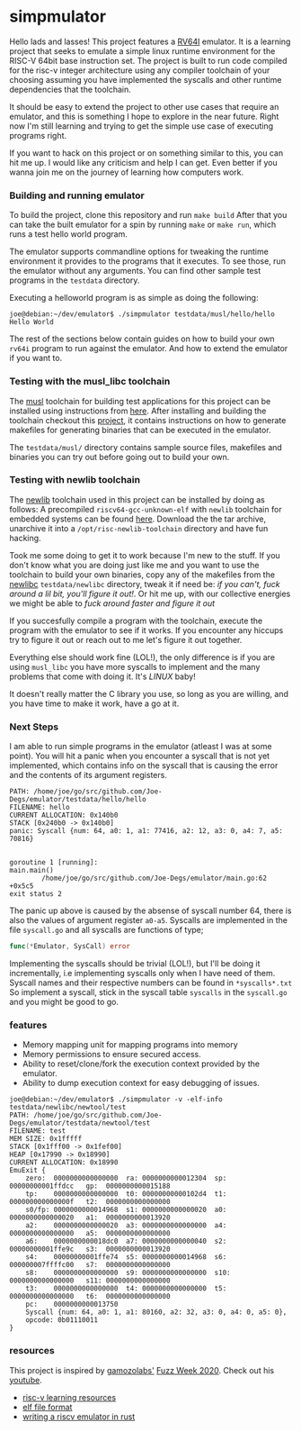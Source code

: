 # simpmulator

Hello lads and lasses! 
This project features a [RV64I](https://book.rvemu.app/instruction-set/01-rv64i.html) emulator.
It is a learning project that seeks to emulate a simple linux runtime environment for 
the RISC-V 64bit base instruction set. The project is built to run code compiled
for the risc-v integer architecture using any compiler toolchain of your choosing assuming you
have implemented the syscalls and other runtime dependencies that the toolchain.

It should be easy to extend the project to other use cases that require an emulator, and this
is something I hope to explore in the near future. Right now I'm still learning
and trying to get the simple use case of executing programs right.

If you want to hack on this project or on something similar to this, you can hit me up. I would
like any criticism and help I can get. Even better if you wanna join me on the journey of
learning how computers work.

### Building and running emulator
To build the project, clone this repository and run `make build`
After that you can take the built emulator for a spin by running `make` or `make run`, which
runs a test hello world program.

The emulator supports commandline options for tweaking the runtime environment it provides
to the programs that it executes. To see those, run the emulator without any arguments.
You can find other sample test programs in the `testdata` directory.

Executing a helloworld program is as simple as doing the following:
```
joe@debian:~/dev/emulator$ ./simpmulator testdata/musl/hello/hello
Hello World
```

The rest of the sections below contain guides on how to build your own `rv64i` program to run
against the emulator. And how to extend the emulator if you want to.

### Testing with the musl_libc toolchain 
The [musl](https://www.musl-libc.org/intro.html) toolchain for building test 
applications for this project can be installed using instructions from 
[here](https://github.com/Joe-Degs/riscv). 
After installing and building the toolchain checkout this 
[project](https://github.com/Joe-Degs/riscv/tree/master/projects), it contains 
instructions on how to generate makefiles for generating binaries that can be 
executed in the emulator.

The `testdata/musl/` directory contains sample source files, makefiles and binaries
you can try out before going out to build your own.

### Testing with newlib toolchain
The [newlib](https://en.wikipedia.org/wiki/Newlib) toolchain used in this project
can be installed by doing as follows:
A precompiled `riscv64-gcc-unknown-elf` with `newlib` toolchain for embedded systems 
can be found [here](https://random-oracles.org/risc-v-gcc-toolchain/). Download the
the tar archive, unarchive it into a `/opt/risc-newlib-toolchain` directory and
have fun hacking.

Took me some doing to get it to work because I'm new to the stuff.
If you don't know what you are doing just like me and you want to use the toolchain to build your
own binaries, copy any of  the makefiles from the 
[newlibc](https://github.com/Joe-Degs/emulator/tree/master/testdata/newlibc) `testdata/newlibc`
directory, tweak it if need be: *if you can't, fuck around a lil bit, you'll figure it out!*. 
Or hit me up, with our collective energies we might be able to *fuck around faster and figure it out*

If you succesfully compile a program with the toolchain, execute the program
with the emulator to see if it works. If you encounter any hiccups try to figure
it out or reach out to me let's figure it out together.

Everything else should work fine (LOL!), the only difference is if you are using
`musl_libc` you have more syscalls to implement and the many problems that come
with doing it. It's _LINUX_ baby!

It doesn't really matter the C library you use, so long as you are willing, and
you have time to make it work, have a go at it.

### Next Steps
I am able to run simple programs in the emulator (atleast I was at some point). 
You will hit a panic when you encounter a syscall that is not yet implemented,
which contains info on the syscall
that is causing the error and the contents of its argument registers.
```
PATH: /home/joe/go/src/github.com/Joe-Degs/emulator/testdata/hello/hello
FILENAME: hello
CURRENT ALLOCATION: 0x140b0
STACK [0x240b0 -> 0x140b0]
panic: Syscall {num: 64, a0: 1, a1: 77416, a2: 12, a3: 0, a4: 7, a5: 70816}


goroutine 1 [running]:
main.main()
        /home/joe/go/src/github.com/Joe-Degs/emulator/main.go:62 +0x5c5
exit status 2
```
The panic up above is caused by the absense of syscall number 64, there is also
the values of argument register `a0-a5`. Syscalls are implemented in the file
`syscall.go` and all syscalls are functions of type;
```go
func(*Emulator, SysCall) error

```
Implementing the syscalls should be trivial (LOL!), but I'll be doing it
incrementally, i.e implementing syscalls only when I have need of them.
Syscall names and their respective numbers can be found in `*syscalls*.txt`
So implement a syscall, stick in the syscall table `syscalls` in the `syscall.go`
and you might be good to go.

### features
- Memory mapping unit for mapping programs into memory
- Memory permissions to ensure secured access.
- Ability to reset/clone/fork the execution context provided by the emulator.
- Ability to dump execution context for easy debugging of issues.
```
joe@debian:~/dev/emulator$ ./simpmulator -v -elf-info testdata/newlibc/newtool/test
PATH: /home/joe/go/src/github.com/Joe-Degs/emulator/testdata/newtool/test
FILENAME: test
MEM SIZE: 0x1fffff
STACK [0x1fff00 -> 0x1fef00]
HEAP [0x17990 -> 0x18990]
CURRENT ALLOCATION: 0x18990
EmuExit {
    zero:  0000000000000000  ra: 0000000000012304  sp:  00000000001ffdcc   gp:  0000000000015188
    tp:    0000000000000000  t0: 00000000000102d4  t1:  000000000000000f   t2:  0000000000000000
    s0/fp: 0000000000014968  s1: 0000000000000020  a0:  0000000000000020   a1:  0000000000013920
    a2:    0000000000000020  a3: 0000000000000000  a4:  0000000000000000   a5:  0000000000000000
    a6:    0000000000018dc0  a7: 0000000000000040  s2:  00000000001ffe9c   s3:  0000000000013920
    s4:    00000000001ffe74  s5: 0000000000014968  s6:  000000007ffffc00   s7:  0000000000000000
    s8:    0000000000000000  s9: 0000000000000000  s10: 0000000000000000   s11: 0000000000000000
    t3:    0000000000000000  t4: 0000000000000000  t5:  0000000000000000   t6:  0000000000000000
    pc:    0000000000013750
    Syscall {num: 64, a0: 1, a1: 80160, a2: 32, a3: 0, a4: 0, a5: 0},
    opcode: 0b01110011
}
```

### resources
This project is inspired by [gamozolabs'](https://github.com/gamozolabs) [Fuzz
Week 2020](https://gamozolabs.github.io/2020/07/12/fuzz_week_2020.html).
Check out his [youtube](https://youtube.com/user/gamozolabs).

- [risc-v learning resources](https://github.com/Joe-Degs/riscv/tree/master/projects#resources)
- [elf file format](http://www.skyfree.org/linux/references/ELF_Format.pdf)
- [writing a riscv emulator in rust](https://book.rvemu.app/index.html)
